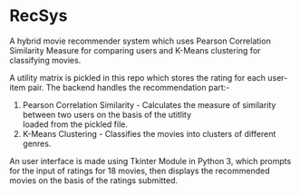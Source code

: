 # RecSys
A hybrid movie recommender system which uses Pearson Correlation Similarity Measure for comparing users and K-Means clustering for classifying movies.

A utility matrix is pickled in this repo which stores the rating for each user-item pair.
The backend handles the recommendation part:-
  1. Pearson Correlation Similarity - Calculates the measure of similarity between two users on the basis of the utitlity                      
                                      loaded from the pickled file.
  2. K-Means Clustering - Classifies the movies into clusters of different genres.

An user interface is made using Tkinter Module in Python 3, which prompts for the input of ratings for 18 movies, then displays the recommended movies on the basis of the ratings submitted.


